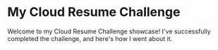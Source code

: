 # My Cloud Resume Challenge

Welcome to my Cloud Resume Challenge showcase! I've successfully completed the challenge, and here's how I went about it.


